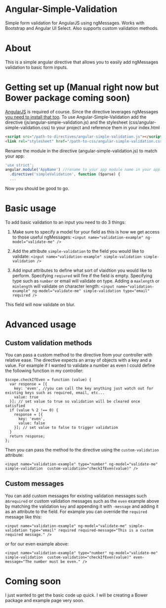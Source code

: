 # Angular-Simple-Validation
Simple form validation for AngularJS using ngMessages. Works with Bootstrap and Angular UI Select. Also supports custom validation methods.

# About
This is a simple angular directive that allows you to easily add ngMessages validation to basic form inputs. 

# Getting set up (Manual right now but Bower package coming soon)
[AngularJS](https://github.com/angular/angular) is required of course. Since the directive leverages ngMessages [you need to install that too](https://github.com/angular/bower-angular-messages). To use Angular-Simple-Validation add the directive (js/angular-simple-validation.js) and the stylesheet (css/angular-simple-validation.css) to your project and reference them in your index.html

```html
<script src="/path-to-directives/angular-simple-validation.js"></script>
<link rel="stylesheet" href="/path-to-css/angular-simple-validation.css">
```

Rename the module in the directive (angular-simple-validation.js) to match your app:
```Javascript
'use strict';
angular.module('AppName') //rename to your app module name in your app.js
  .directive('simpleValidation', function ($parse) {
  ...
```

Now you should be good to go.

# Basic usage

To add basic validation to an input you need to do 3 things:

1. Make sure to specify a model for your field as this is how we get access to those useful ngMessages: `<input name="validation-example" ng-model="validate-me" />
`

2. Add the attribute `simple-validation` to the field you would like to validate: `<input name="validation-example" simple-validation simple-validation />`

3. Add input attributes to define what sort of vlaidtion you would like to perform. Specifying `reqiured` will fire if the field is empty. Specifying type such as `number` or email will validate on type. Adding a `maxlength` or `minlength` will validate on character length: `<input name="validation-example" ng-model="validate-me" simple-validation type="email" required />`

This field will now validate on blur.

# Advanced usage
## Custom validation methods
You can pass a custom method to the directive from your controller with relative ease. The directive expects an array of objects with a key and a value. For example if I wanted to validate a number as even I could define the following function in my controller:
```
$scope.checkIfEven = function (value) {
  var response = [{
    key: 'even', //you can call the key anything just watch out for existing keys such as required, email, etc...
    value: true
  }]; // set value to true so validation will be cleared once satisfied
  if (value % 2 !== 0) {
    response = [{
      key: 'even',
      value: false
    }]; // set value to false to trigger validation
  }
  return response;
};
```

Then you can pass the method to the directive using the `custom-validation` attribute:
```
<input name="validation-example" type="number" ng-model="validate-me" simple-validation  custom-validation="checkIfEven(value)" />
``` 

## Custom messages

You can add custom messages for existing validation messages such as`required` or custom validation messages such as the `even` example above by matching the validation `key` and appending it with `-message` and adding it as an attribute to the field. For example you can override the `required` message like this:
```
<input name="validation-example" ng-model="validate-me" simple-validation type="email" required required-message="This is a custom required message." />
```

or for our even example above:
```
<input name="validation-example" type="number" ng-model="validate-me" simple-validation  custom-validation="checkIfEven(value)" even-message="The number must be even." />
``` 

# Coming soon
I just wanted to get the basic code up quick. I will be creating a Bower package and example page very soon.